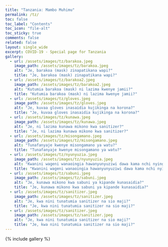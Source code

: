 ```yaml
---
title: "Tanzania: Mambo Muhimu"
permalink: /tz/
toc: false
toc_label: "Contents"
toc_icon: "file-alt"
toc_sticky: true
comments: false
related: false
layout: single_wide
excerpt: COVID-19 - Special page for Tanzania
gallery:
  - url: /assets/images/tz/barakoa.jpeg
    image_path: /assets/images/tz/barakoa.jpeg
    alt: "Je, barakoa (mask) zinapatikana wapi?"
    title: "Je, barakoa (mask) zinapatikana wapi?"
  - url: /assets/images/tz/barakoa2.jpeg
    image_path: /assets/images/tz/barakoa2.jpeg
    alt: "Kutumia barakoa (mask) ni lazima kwenye jamii?"
    title: "Kutumia barakoa (mask) ni lazima kwenye jamii?"
  - url: /assets/images/tz/gloves.jpeg
    image_path: /assets/images/tz/gloves.jpeg
    alt: "Je, kuvaa gloves inasaidia kujikinga na korona?"
    title: "Je, kuvaa gloves inasaidia kujikinga na korona?"
  - url: /assets/images/tz/kunawa.jpeg
    image_path: /assets/images/tz/kunawa.jpeg
    alt: "Je, ni lazima kunawa mikono kwa sanitizer?"
    title: "Je, ni lazima kunawa mikono kwa sanitizer?"
  - url: /assets/images/tz/misongamano.jpeg
    image_path: /assets/images/tz/misongamano.jpeg
    alt: "Tunafanyaje kwenye misongamano ya watu?"
    title: "Tunafanyaje kwenye misongamano ya watu?"
  - url: /assets/images/tz/nyunyuzia.jpeg
    image_path: /assets/images/tz/nyunyuzia.jpeg
    alt: "Kwanini wageni wanaoingia hawanyunyuziwi dawa kama nchi nyingine?"
    title: "Kwanini wageni wanaoingia hawanyunyuziwi dawa kama nchi nyingine?"
  - url: /assets/images/tz/sabuni.jpeg
    image_path: /assets/images/tz/sabuni.jpeg
    alt: "Je, kunawa mikono kwa sabuni ya kipande kunasaidia?"
    title: "Je, kunawa mikono kwa sabuni ya kipande kunasaidia?"
  - url: /assets/images/tz/sanitizer.jpeg
    image_path: /assets/images/tz/sanitizer.jpeg
    alt: "Je, kwa nini tunatumia sanitizer na sio maji?"
    title: "Je, kwa nini tunatumia sanitizer na sio maji?"
  - url: /assets/images/tz/sanitizer.jpeg
    image_path: /assets/images/tz/sanitizer.jpeg
    alt: "Je, kwa nini tunatumia sanitizer na sio maji?"
    title: "Je, kwa nini tunatumia sanitizer na sio maji?"
---
```


{% include gallery %}

